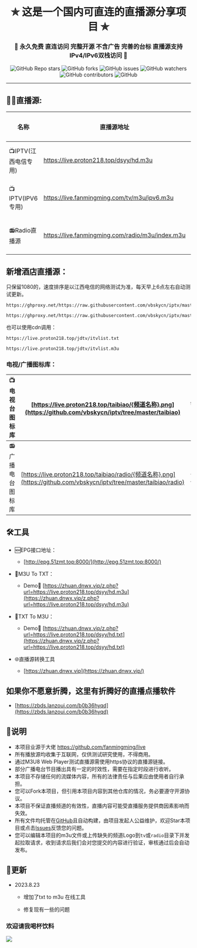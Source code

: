 

<h1 align="center"> ✯ 这是一个国内可直连的直播源分享项目 ✯ </h1>

<h3 align="center">🔕 永久免费 直连访问 完整开源 不含广告 完善的台标 直播源支持IPv4/IPv6双栈访问 🔕</h3>

<p align="center">
<img alt="GitHub Repo stars" src="https://img.shields.io/github/stars/vbskycn/iptv">
<img alt="GitHub forks" src="https://img.shields.io/github/forks/vbskycn/iptv">
<img alt="GitHub issues" src="https://img.shields.io/github/issues/vbskycn/iptv">
<img alt="GitHub watchers" src="https://img.shields.io/github/watchers/vbskycn/iptv">
<img alt="GitHub contributors" src="https://img.shields.io/github/contributors/vbskycn/iptv">
<img alt="GitHub" src="https://img.shields.io/github/license/vbskycn/iptv">
</p>



---

## 🤹‍♂️直播源:

<table>
  <thead>
    <tr>
      <th>名称</th>
      <th>直播源地址</th>
      <th>完善源</th>
      <th>频道数</th>
      <th>更新时间</th>
    </tr>
  </thead>
  <tbody>
    <tr>
      <td>📺IPTV(江西电信专用)</td>
      <td><a href="https://live.proton218.top/dsyy/hd.m3u">https://live.proton218.top/dsyy/hd.m3u</a></td>
      <td><a href="https://github.com/vbskycn/iptv/edit/master/dsyy/hd.m3u">编辑该源</a></td>
      <td>110个</td>
      <td>2023.11.29</td>
    </tr>
    <tr>
      <td>📺IPTV(IPV6专用)</td>
      <td><a href="https://live.fanmingming.com/tv/m3u/ipv6.m3u">https://live.fanmingming.com/tv/m3u/ipv6.m3u</a></td>
      <td><a href="https://github.com/fanmingming/live/edit/main/tv/m3u/ipv6.m3u">编辑该源</a></td>
      <td>120个</td>
      <td>2023.7.29</td>
    </tr>
    <tr>
      <td>📻Radio直播源</td>
      <td><a href="https://live.fanmingming.com/radio/m3u/index.m3u">https://live.fanmingming.com/radio/m3u/index.m3u</a></td>
      <td><a href="https://github.com/fanmingming/live/edit/main/radio/m3u/index.m3u">编辑该源</a></td>
      <td>317个</td>
      <td>2023.5.3</td>
    </tr>
  </tbody>
</table>


## 新增酒店直播源：

只保留1080的，速度排序是以江西电信的网络测试为准，每天早上6点左右自动测试更新。

```
https://ghproxy.net/https://raw.githubusercontent.com/vbskycn/iptv/master/jdtv/itvlist.txt

https://ghproxy.net/https://raw.githubusercontent.com/vbskycn/iptv/master/jdtv/itvlist.m3u
```

也可以使用cdn调用：

```
https://live.proton218.top/jdtv/itvlist.txt

https://live.proton218.top/jdtv/itvlist.m3u
```





### 电视/广播图标库：

| 📺电视台图标库   | [https://live.proton218.top/taibiao/{频道名称}.png](https://github.com/vbskycn/iptv/tree/master/taibiao) | 958个 | 2023.11.25 |
| --------------- | ------------------------------------------------------------ | ----- | ---------- |
| 📻广播电台图标库 | [https://live.proton218.top/taibiao/radio/{频道名称}.png](https://github.com/vbskycn/iptv/tree/master/taibiao/radio) | 465个 | 2023.8.27  |




## 🛠️工具
- 🆕EPG接口地址：
  -  [http://epg.51zmt.top:8000/](http://epg.51zmt.top:8000/)
- 📄M3U To TXT：
  - Demo🔗 [https://zhuan.dnwx.vip/z.php?url=https://live.proton218.top/dsyy/hd.m3u](https://zhuan.dnwx.vip/z.php?url=https://live.proton218.top/dsyy/hd.m3u)
- 📄TXT To M3U：

  - Demo🔗 [https://zhuan.dnwx.vip/z.php?url=https://live.proton218.top/dsyy/hd.txt](https://zhuan.dnwx.vip/z.php?url=https://live.proton218.top/dsyy/hd.txt)
- 🌐直播源转换工具
  
  - [https://zhuan.dnwx.vip](https://zhuan.dnwx.vip/)

##    

##  如果你不愿意折腾，这里有折腾好的直播点播软件

- [https://zbds.lanzoui.com/b0b36hyqd](https://zbds.lanzoui.com/b0b36hyqd)



## 📖说明

- 本项目业源于大佬 https://github.com/fanmingming/live
- 所有播放源均收集于互联网，仅供测试研究使用，不得商用。
- 通过M3U8 Web Player测试直播源需使用https协议的直播源链接。
- 部分广播电台节目播出具有一定的时效性，需要在指定时段进行收听。
- 本项目不存储任何的流媒体内容，所有的法律责任与后果应由使用者自行承担。
- 您可以Fork本项目，但引用本项目内容到其他仓库的情况，务必要遵守开源协议。
- 本项目不保证直播频道的有效性，直播内容可能受直播服务提供商因素影响而失效。
- 所有文件均托管在[GitHub](https://github.com/vbskycn/iptv)且自动构建，由项目发起人公益维护，欢迎Star本项目或点击[Issues](https://github.com/vbskycn/iptv/issues/new/choose)反馈您的问题。
- 您可以编辑本项目的m3u文件或上传缺失的频道Logo到`tv`或`radio`目录下并发起拉取请求，收到请求后我们会对您提交的内容进行验证，审核通过后会自动发布。



## 📔更新

- 2023.8.23
  
  - 增加了txt to m3u 在线工具
  
  - 修复现有一些的问题
  
    

### 欢迎请我喝杯饮料

![](https://cdn.jsdelivr.net/gh/vbskycn/tu@main/img/ds.jpg)
